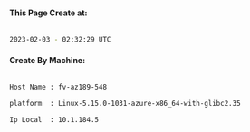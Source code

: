
   
#### This Page Create at:

```bash

2023-02-03 - 02:32:29 UTC

```

#### Create By Machine:

```bash

Host Name : fv-az189-548

platform  : Linux-5.15.0-1031-azure-x86_64-with-glibc2.35

Ip Local  : 10.1.184.5

```

